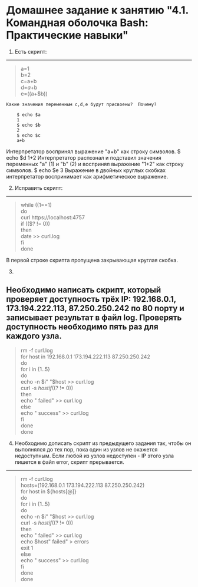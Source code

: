 Домашнее задание к занятию "4.1. Командная оболочка Bash: Практические навыки"
===

1.  Есть скрипт:
---
>a=1  
>b=2  
>c=a+b  
>d=$a+$b  
>e=$(($a+$b))

    Какие значения переменным c,d,e будут присвоены?  Почему?

		$ echo $a
		1
		$ echo $b
		2
		$ echo $c
		a+b
Интерпретатор воспринял выражение "a+b" как строку символов.
		$ echo $d
		1+2
Интерпретатор распознал и подставил значения переменных "a" (1) и "b" (2) и воспринял выражение "1+2" как строку символов.
		$ echo $e
		3
Выражение в двойных круглых скобках интерпретатор воспринимает как арифметическое выражение.

2. Исправить скрипт:
---
>while ((1==1)  
>do  
> curl https://localhost:4757  
> if (($? != 0))  
>  then  
>   date >> curl.log  
> fi  
>done  

В первой строке скрипта пропущена закрывающая круглая скобка.

3. 

Необходимо написать скрипт, который проверяет доступность трёх IP: 192.168.0.1, 173.194.222.113, 87.250.250.242 по 80 порту и записывает результат в файл log. Проверять доступность необходимо пять раз для каждого узла.
---

>rm -f curl.log  
>for host in 192.168.0.1 173.194.222.113 87.250.250.242  
>do  
> for i in {1..5}  
> do  
>  echo -n $i" "$host >> curl.log  
>  curl -s $host  
>  if (($? != 0))  
>  then  
>   echo " failed" >> curl.log  
>  else  
>   echo " success" >> curl.log  
>  fi  
> done  
>done  

4. Необходимо дописать скрипт из предыдущего задания так, чтобы он выполнялся до тех пор, пока один из узлов не окажется недоступным. Если любой из узлов недоступен - IP этого узла пишется в файл error, скрипт прерывается.
---

>rm -f curl.log  
>hosts=(192.168.0.1 173.194.222.113 87.250.250.242)  
>for host in ${hosts[@]}  
>do  
> for i in {1..5}  
> do  
>  echo -n $i" "$host >> curl.log  
>  curl -s $host  
>  if (($? != 0))  
>  then  
>   echo " failed" >> curl.log  
>   echo $host" failed" > errors  
>   exit 1  
>  else  
>   echo " success" >> curl.log  
>  fi  
> done  
>done  

